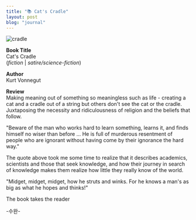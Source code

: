 ```yaml
---
title: "📚 Cat's Cradle"
layout: post
blog: "journal"
---
```


![cradle](/assets/cradle.jpeg)

**Book Title**   
Cat's Cradle     
(_fiction_ | _satire/science-fiction_)

**Author**   
Kurt Vonnegut

**Review**   
Making meaning out of something so meaningless such as life - creating a cat and a cradle out of a string but others don't see the cat or the cradle.
Juxtaposing the necessity and ridiculousness of religion and the beliefs that follow. 

"Beware of the man who works hard to learn something, learns it, and finds himself no wiser than before ... He is full of murderous resentment
of people who are ignorant without having come by their ignorance the hard way."

The quote above took me some time to realize that it describes academics, scientists and those that seek knowledge, and how their journey in search of 
knowledge makes them realize how little they really know of the world. 

"Midget, midget, midget, how he struts and winks. For he knows a man's as big as what he hopes and thinks!"

The book takes the reader



-수완-





